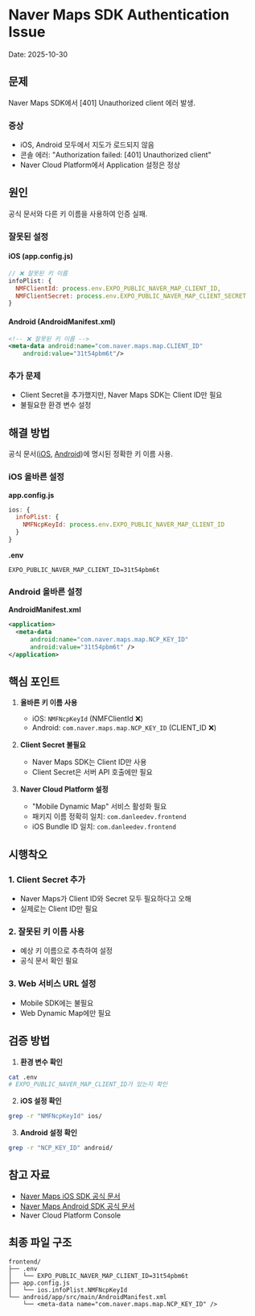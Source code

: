 # Naver Maps SDK Authentication Issue

Date: 2025-10-30

## 문제

Naver Maps SDK에서 [401] Unauthorized client 에러 발생.

### 증상
- iOS, Android 모두에서 지도가 로드되지 않음
- 콘솔 에러: "Authorization failed: [401] Unauthorized client"
- Naver Cloud Platform에서 Application 설정은 정상

## 원인

공식 문서와 다른 키 이름을 사용하여 인증 실패.

### 잘못된 설정

#### iOS (app.config.js)
```javascript
// ❌ 잘못된 키 이름
infoPlist: {
  NMFClientId: process.env.EXPO_PUBLIC_NAVER_MAP_CLIENT_ID,
  NMFClientSecret: process.env.EXPO_PUBLIC_NAVER_MAP_CLIENT_SECRET
}
```

#### Android (AndroidManifest.xml)
```xml
<!-- ❌ 잘못된 키 이름 -->
<meta-data android:name="com.naver.maps.map.CLIENT_ID"
    android:value="31t54pbm6t"/>
```

### 추가 문제
- Client Secret을 추가했지만, Naver Maps SDK는 Client ID만 필요
- 불필요한 환경 변수 설정

## 해결 방법

공식 문서([iOS](https://navermaps.github.io/ios-map-sdk/guide-ko/1.html), [Android](https://navermaps.github.io/android-map-sdk/guide-ko/1.html))에 명시된 정확한 키 이름 사용.

### iOS 올바른 설정

**app.config.js**
```javascript
ios: {
  infoPlist: {
    NMFNcpKeyId: process.env.EXPO_PUBLIC_NAVER_MAP_CLIENT_ID
  }
}
```

**.env**
```
EXPO_PUBLIC_NAVER_MAP_CLIENT_ID=31t54pbm6t
```

### Android 올바른 설정

**AndroidManifest.xml**
```xml
<application>
  <meta-data
      android:name="com.naver.maps.map.NCP_KEY_ID"
      android:value="31t54pbm6t" />
</application>
```

## 핵심 포인트

1. **올바른 키 이름 사용**
   - iOS: `NMFNcpKeyId` (NMFClientId ❌)
   - Android: `com.naver.maps.map.NCP_KEY_ID` (CLIENT_ID ❌)

2. **Client Secret 불필요**
   - Naver Maps SDK는 Client ID만 사용
   - Client Secret은 서버 API 호출에만 필요

3. **Naver Cloud Platform 설정**
   - "Mobile Dynamic Map" 서비스 활성화 필요
   - 패키지 이름 정확히 일치: `com.danleedev.frontend`
   - iOS Bundle ID 일치: `com.danleedev.frontend`

## 시행착오

### 1. Client Secret 추가
- Naver Maps가 Client ID와 Secret 모두 필요하다고 오해
- 실제로는 Client ID만 필요

### 2. 잘못된 키 이름 사용
- 예상 키 이름으로 추측하여 설정
- 공식 문서 확인 필요

### 3. Web 서비스 URL 설정
- Mobile SDK에는 불필요
- Web Dynamic Map에만 필요

## 검증 방법

1. **환경 변수 확인**
```bash
cat .env
# EXPO_PUBLIC_NAVER_MAP_CLIENT_ID가 있는지 확인
```

2. **iOS 설정 확인**
```bash
grep -r "NMFNcpKeyId" ios/
```

3. **Android 설정 확인**
```bash
grep -r "NCP_KEY_ID" android/
```

## 참고 자료

- [Naver Maps iOS SDK 공식 문서](https://navermaps.github.io/ios-map-sdk/guide-ko/1.html)
- [Naver Maps Android SDK 공식 문서](https://navermaps.github.io/android-map-sdk/guide-ko/1.html)
- Naver Cloud Platform Console

## 최종 파일 구조

```
frontend/
├── .env
│   └── EXPO_PUBLIC_NAVER_MAP_CLIENT_ID=31t54pbm6t
├── app.config.js
│   └── ios.infoPlist.NMFNcpKeyId
└── android/app/src/main/AndroidManifest.xml
    └── <meta-data name="com.naver.maps.map.NCP_KEY_ID" />
```
